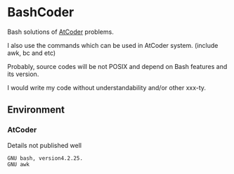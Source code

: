# BashCoder
Bash solutions of [AtCoder](http://atcoder.jp/) problems. 

I also use the commands which can be used in AtCoder system. (include awk, bc and etc)

Probably, source codes will be not POSIX and depend on Bash features and its version.

I would write my code without understandability and/or other xxx-ty.

## Environment
### AtCoder

Details not published well

    GNU bash, version4.2.25.
    GNU awk